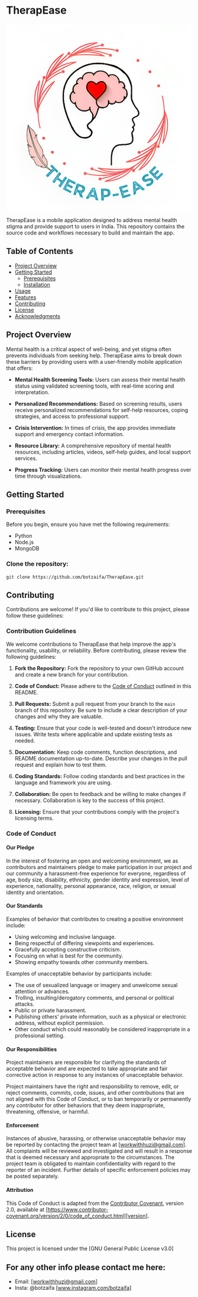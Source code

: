 # TherapEase

![TherapEase Logo](Therap-Ease_Logo.png)

TherapEase is a mobile application designed to address mental health stigma and provide support to users in India. This repository contains the source code and workflows necessary to build and maintain the app.

## Table of Contents

- [Project Overview](#project-overview)
- [Getting Started](#getting-started)
  - [Prerequisites](#prerequisites)
  - [Installation](#installation)
- [Usage](#usage)
- [Features](#features)
- [Contributing](#contributing)
- [License](#license)
- [Acknowledgments](#acknowledgments)

## Project Overview

Mental health is a critical aspect of well-being, and yet stigma often prevents individuals from seeking help. TherapEase aims to break down these barriers by providing users with a user-friendly mobile application that offers:

- **Mental Health Screening Tools:** Users can assess their mental health status using validated screening tools, with real-time scoring and interpretation.

- **Personalized Recommendations:** Based on screening results, users receive personalized recommendations for self-help resources, coping strategies, and access to professional support.

- **Crisis Intervention:** In times of crisis, the app provides immediate support and emergency contact information.

- **Resource Library:** A comprehensive repository of mental health resources, including articles, videos, self-help guides, and local support services.

- **Progress Tracking:** Users can monitor their mental health progress over time through visualizations.

## Getting Started

### Prerequisites

Before you begin, ensure you have met the following requirements:

- Python
- Node.js
- MongoDB 

### Clone the repository:

   ```shell
   git clone https://github.com/botzaifa/TherapEase.git
   ```

<!-- 
## Usage

[Provide instructions on how to use your app here, including any setup or configuration steps.]

## Features

[Include a list of key features or functionalities of your app.]

-->

## Contributing

Contributions are welcome! If you'd like to contribute to this project, please follow these guidelines:

### Contribution Guidelines

We welcome contributions to TherapEase that help improve the app's functionality, usability, or reliability. Before contributing, please review the following guidelines:

1. **Fork the Repository:** Fork the repository to your own GitHub account and create a new branch for your contribution.

2. **Code of Conduct:** Please adhere to the [Code of Conduct](#code-of-conduct) outlined in this README.

3. **Pull Requests:** Submit a pull request from your branch to the `main` branch of this repository. Be sure to include a clear description of your changes and why they are valuable.

4. **Testing:** Ensure that your code is well-tested and doesn't introduce new issues. Write tests where applicable and update existing tests as needed.

5. **Documentation:** Keep code comments, function descriptions, and README documentation up-to-date. Describe your changes in the pull request and explain how to test them.

6. **Coding Standards:** Follow coding standards and best practices in the language and framework you are using.

7. **Collaboration:** Be open to feedback and be willing to make changes if necessary. Collaboration is key to the success of this project.

8. **Licensing:** Ensure that your contributions comply with the project's licensing terms.

### Code of Conduct

#### Our Pledge

In the interest of fostering an open and welcoming environment, we as contributors and maintainers pledge to make participation in our project and our community a harassment-free experience for everyone, regardless of age, body size, disability, ethnicity, gender identity and expression, level of experience, nationality, personal appearance, race, religion, or sexual identity and orientation.

#### Our Standards

Examples of behavior that contributes to creating a positive environment include:

- Using welcoming and inclusive language.
- Being respectful of differing viewpoints and experiences.
- Gracefully accepting constructive criticism.
- Focusing on what is best for the community.
- Showing empathy towards other community members.

Examples of unacceptable behavior by participants include:

- The use of sexualized language or imagery and unwelcome sexual attention or advances.
- Trolling, insulting/derogatory comments, and personal or political attacks.
- Public or private harassment.
- Publishing others' private information, such as a physical or electronic address, without explicit permission.
- Other conduct which could reasonably be considered inappropriate in a professional setting.

#### Our Responsibilities

Project maintainers are responsible for clarifying the standards of acceptable behavior and are expected to take appropriate and fair corrective action in response to any instances of unacceptable behavior.

Project maintainers have the right and responsibility to remove, edit, or reject comments, commits, code, issues, and other contributions that are not aligned with this Code of Conduct, or to ban temporarily or permanently any contributor for other behaviors that they deem inappropriate, threatening, offensive, or harmful.

#### Enforcement

Instances of abusive, harassing, or otherwise unacceptable behavior may be reported by contacting the project team at [workwithhuzi@gmail.com]. All complaints will be reviewed and investigated and will result in a response that is deemed necessary and appropriate to the circumstances. The project team is obligated to maintain confidentiality with regard to the reporter of an incident. Further details of specific enforcement policies may be posted separately.

#### Attribution

This Code of Conduct is adapted from the [Contributor Covenant][homepage], version 2.0, available at [https://www.contributor-covenant.org/version/2/0/code_of_conduct.html][version].

[homepage]: https://www.contributor-covenant.org
[version]: https://www.contributor-covenant.org/version/2/0/code_of_conduct.html




## License

This project is licensed under the [GNU General Public License v3.0]

<!-- 
## Acknowledgments

[Optional: Acknowledge any libraries, tools, or individuals who have inspired or supported your project.]
-->

## For any other info please contact me here:
- Email: [workwithhuzi@gmail.com]
- Insta: @botzaifa [www.instagram.com/botzaifa]

